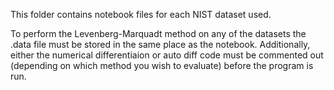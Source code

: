 This folder contains notebook files for each NIST dataset used. 

To perform the Levenberg-Marquadt method on any of the datasets the .data file must be stored in the same 
place as the notebook. Additionally, either the numerical differentiaion or auto diff code must be commented 
out (depending on which method you wish to evaluate) before the program is run.
